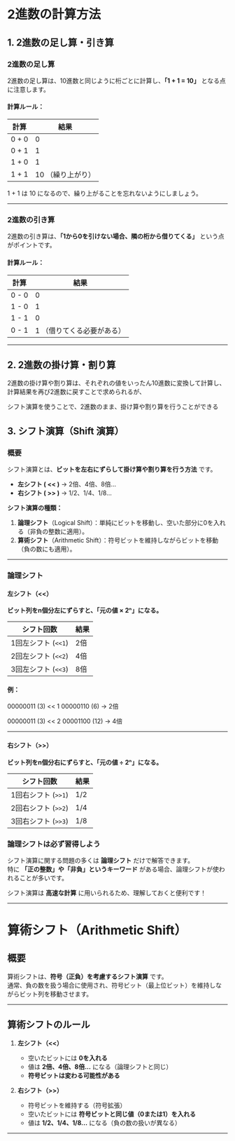 # 2進数の計算方法

## 1. 2進数の足し算・引き算

### 2進数の足し算
2進数の足し算は、10進数と同じように桁ごとに計算し、**「1 + 1 = 10」** となる点に注意します。

#### 計算ルール：
|  計算  | 結果 |
|--------|------|
| 0 + 0  | 0    |
| 0 + 1  | 1    |
| 1 + 0  | 1    |
| 1 + 1  | 10 （繰り上がり） |



1 + 1 は 10 になるので、繰り上がることを忘れないようにしましょう。

---

### 2進数の引き算
2進数の引き算は、**「1から0を引けない場合、隣の桁から借りてくる」** という点がポイントです。

#### 計算ルール：
|  計算  | 結果 |
|--------|------|
| 0 - 0  | 0    |
| 1 - 0  | 1    |
| 1 - 1  | 0    |
| 0 - 1  | 1 （借りてくる必要がある） |



---

## 2. 2進数の掛け算・割り算
2進数の掛け算や割り算は、それぞれの値をいったん10進数に変換して計算し、計算結果を再び2進数に戻すことで求められるが、

シフト演算を使うことで、2進数のまま、掛け算や割り算を行うことができる


## 3. シフト演算（Shift 演算）

### **概要**
シフト演算とは、**ビットを左右にずらして掛け算や割り算を行う方法** です。

- **左シフト ( << )** → 2倍、4倍、8倍...
- **右シフト ( >> )** → 1/2、1/4、1/8...

**シフト演算の種類：**
1. **論理シフト**（Logical Shift）：単純にビットを移動し、空いた部分に0を入れる（非負の整数に適用）。
2. **算術シフト**（Arithmetic Shift）：符号ビットを維持しながらビットを移動（負の数にも適用）。

---

### **論理シフト**

#### **左シフト（<<）**
**ビット列をn個分左にずらすと、「元の値 × 2ⁿ」になる。**

| シフト回数 | 結果 |
|------------|------|
| 1回左シフト (`<<1`) | 2倍 |
| 2回左シフト (`<<2`) | 4倍 |
| 3回左シフト (`<<3`) | 8倍 |

#### 例：
00000011 (3) << 1
00000110 (6) → 2倍

00000011 (3) << 2
00001100 (12) → 4倍


---

#### **右シフト（>>）**
**ビット列をn個分右にずらすと、「元の値 ÷ 2ⁿ」になる。**

| シフト回数 | 結果 |
|------------|------|
| 1回右シフト (`>>1`) | 1/2 |
| 2回右シフト (`>>2`) | 1/4 |
| 3回右シフト (`>>3`) | 1/8 |



### **論理シフトは必ず習得しよう**
シフト演算に関する問題の多くは **論理シフト** だけで解答できます。  
特に **「正の整数」や「非負」というキーワード** がある場合、論理シフトが使われることが多いです。

シフト演算は **高速な計算** に用いられるため、理解しておくと便利です！

---


# 算術シフト（Arithmetic Shift）

## **概要**
算術シフトは、**符号（正負）を考慮するシフト演算** です。  
通常、負の数を扱う場合に使用され、符号ビット（最上位ビット）を維持しながらビット列を移動させます。

---

## **算術シフトのルール**

1. **左シフト（<<）**  
   - 空いたビットには **0を入れる**  
   - 値は **2倍、4倍、8倍...** になる（論理シフトと同じ）
   - **符号ビットは変わる可能性がある**

2. **右シフト（>>）**  
   - 符号ビットを維持する（符号拡張）  
   - 空いたビットには **符号ビットと同じ値（0または1）を入れる**  
   - 値は **1/2、1/4、1/8...** になる（負の数の扱いが異なる）

---
